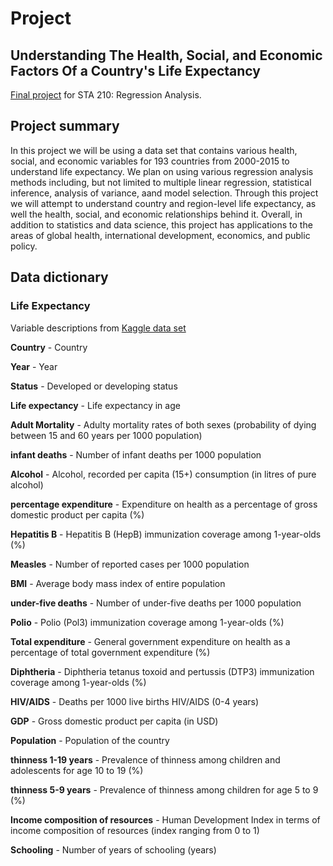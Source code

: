 # Project

## Understanding The Health, Social, and Economic Factors Of a Country's Life Expectancy

[Final project](https://sta210-sp21.netlify.app/project/) for STA 210: Regression Analysis.

## Project summary 

In this project we will be using a data set that contains various health, social, and economic variables for 193 countries from 2000-2015 to understand life expectancy. We plan on using various regression analysis methods including, but not limited to multiple linear regression, statistical inference, analysis of variance, aand model selection. Through this project we will attempt to understand country and region-level life expectancy, as well the health, social, and economic relationships behind it. Overall, in addition to statistics and data science, this project has applications to the areas of global health, international development, economics, and public policy.


## Data dictionary 

### Life Expectancy

Variable descriptions from [Kaggle data set](https://www.kaggle.com/kumarajarshi/life-expectancy-who)

**Country** - Country

**Year** - Year

**Status** - Developed or developing status

**Life expectancy** - Life expectancy in age

**Adult Mortality** - Adulty mortality rates of both sexes (probability of dying between 15 and 60 years per 1000 population)

**infant deaths** - Number of infant deaths per 1000 population

**Alcohol** - Alcohol, recorded per capita (15+) consumption (in litres of pure alcohol)

**percentage expenditure** - Expenditure on health as a percentage of gross domestic product per capita (%)

**Hepatitis B** - Hepatitis B (HepB) immunization coverage among 1-year-olds (%)

**Measles** - Number of reported cases per 1000 population

**BMI** - Average body mass index of entire population

**under-five deaths** - Number of under-five deaths per 1000 population

**Polio** - Polio (Pol3) immunization coverage among 1-year-olds (%)

**Total expenditure** - General government expenditure on health as a percentage of total government expenditure (%)

**Diphtheria** - Diphtheria tetanus toxoid and pertussis (DTP3) immunization coverage among 1-year-olds (%)

**HIV/AIDS** - Deaths per 1000 live births HIV/AIDS (0-4 years)

**GDP** - Gross domestic product per capita (in USD)

**Population** - Population of the country

**thinness  1-19 years** - Prevalence of thinness among children and adolescents for age 10 to 19 (%)

**thinness 5-9 years** - Prevalence of thinness among children for age 5 to 9 (%)

**Income composition of resources** - Human Development Index in terms of income composition of resources (index ranging from 0 to 1)

**Schooling** - Number of years of schooling (years)


